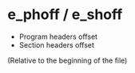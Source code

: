 # e_phoff / e_shoff
- Program headers offset
- Section headers offset

(Relative to the beginning of the file)
